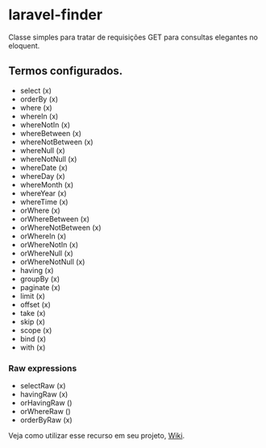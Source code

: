 # laravel-finder

Classe simples para tratar de requisições GET para consultas elegantes no eloquent.

## Termos configurados.

-   select (x)
-   orderBy (x)
-   where (x)
-   whereIn (x)
-   whereNotIn (x)
-   whereBetween (x)
-   whereNotBetween (x)
-   whereNull (x)
-   whereNotNull (x)
-   whereDate (x)
-   whereDay (x)
-   whereMonth (x)
-   whereYear (x)
-   whereTime (x)
-   orWhere (x)
-   orWhereBetween (x)
-   orWhereNotBetween (x)
-   orWhereIn (x)
-   orWhereNotIn (x)
-   orWhereNull (x)
-   orWhereNotNull (x)
-   having (x)
-   groupBy (x)
-   paginate (x)
-   limit (x)
-   offset (x)
-   take (x)
-   skip (x)
-   scope (x)
-   bind (x)
-   with (x)

### Raw expressions

-   selectRaw (x)
-   havingRaw (x)
-   orHavingRaw ()
-   orWhereRaw ()
-   orderByRaw (x)

Veja como utilizar esse recurso em seu projeto, [Wiki](https://github.com/preetender/laravel-qs-api/wiki/Inicio).
